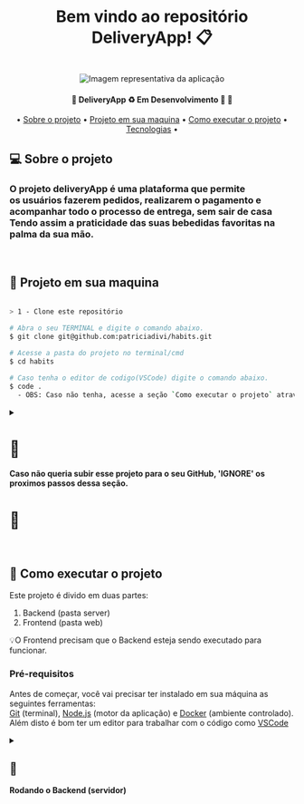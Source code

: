 <div align="center">
<h1 fontsize="80px">Bem vindo ao repositório DeliveryApp! 📋</h1>
  </br>
  <img src="khj" alt="Imagem representativa da aplicação"/>
  
  <h4 align="center"> 
	🚧  DeliveryApp ♻️ Em Desenvolvimento 🚀 🚧
  </h4>
  <p align="center">
   • <a href="#-sobre-o-projeto">Sobre o projeto</a> •
   <a href="#-projeto-em-sua-maquina">Projeto em sua maquina</a> •
   <a href="#-como-executar-o-projeto">Como executar o projeto</a> •
   <a href="#-tecnologias">Tecnologias</a> •
  </p>
  
  <div align="left">

 ## 💻 Sobre o projeto
  <h3>
    O projeto deliveryApp é uma plataforma que permite</br>
  os usuários fazerem pedidos, realizarem o pagamento e</br>
  acompanhar todo o processo de entrega, sem sair de casa</br>
  Tendo assim a praticidade das suas bebedidas favoritas na</br>
  palma da sua mão.
  </h3>
 
  </br>
  
  
 ## 🔗 Projeto em sua maquina
  ```Bash

  > 1 - Clone este repositório
    
  # Abra o seu TERMINAL e digite o comando abaixo.
  $ git clone git@github.com:patriciadivi/habits.git

  # Acesse a pasta do projeto no terminal/cmd
  $ cd habits

  # Caso tenha o editor de codigo(VSCode) digite o comando abaixo.
  $ code .
    - OBS: Caso não tenha, acesse a seção `Como executar o projeto` através do índice e realize o download.

  ```
  
  
  <details align="left">
	<summary>
		<h1>🚨</h1><strong>Caso não queria subir esse projeto para o seu GitHub, 'IGNORE' os proximos passos dessa seção.</strong><h1>🚨</h1> 
	</summary>
	<br />
	
```Bash
> 2 - Criando uma repositório no seu GitHub
		# Abra seu GitHub
		- Crie um `novo repositório`.
```

<div align="center">
	<img src="https://user-images.githubusercontent.com/38478917/188983072-db5702fb-bb5d-4835-9338-d0a0bb981741.png"/>
</div>
<br />
	
```bash
	
> Defina um `nome` ao seu `repositório` e aperte o botão `crie o repositório`.
	
```

<br />

<div align="center">
	<img src="https://user-images.githubusercontent.com/38478917/188986397-3f3177d7-9d13-414b-9b2b-089c3719e771.png"/>
	<img src="https://user-images.githubusercontent.com/38478917/188987212-0ba26086-f06e-49a6-aaf9-0c7b1f9ed0c0.png"/>
</div>
<br />
	
```bash
> 3 - Vá até a aba do seu repositório criado

 # Encontre o campo abaixo, deixe a guia aberta pois, vamos usa-la no 'PASSO 5'.
```
	
<br />

<div align="center">
	<img src="https://user-images.githubusercontent.com/38478917/188980734-6f857914-9c4a-4597-80f4-e40a55171343.png"/>
</div>
<br />
	
```bash
> 4 - Adicione as mudanças ao _stage_ do Git e faça um `commit`

 # Voltei ao seu terminal.
 # Verifique que as mudanças ainda não estão no _stage_ digite o comando abaixo.
  # Exemplo:
   $ `git status` (devem aparecer listadas as novas alterações em vermelho)
 # Adicione o arquivo alterado, realizado no 'PASSO 3' ao stage do Git
   $ `git add .` (adicionando todas as mudanças - que estavam em vermelho - ao stage do Git)
   $ `git status` (devem aparecer listadas as novas alterações em verde)
 # Faça seus `commit`
  # Exemplo:
   $ `git commit -m "feat:  Iniciando novo projeto 🚀" `.
   $ `git status` (deve aparecer uma mensagem tipo nothing to commit )

> 5 - Adicione o projeto local ao seu repositório criado no `PASSO 2`.
	
 # Adicione o projeto local ao seu repositório criado no 'PASSO 3'.
  # Rode os comando abaixo, de acordo com a sua GUIA mostrada no 'PASSO 3'.
  # 1° comando. Exemplo:
   $ `git remote add origin git@github.com:patriciadivi/repositorioTeste.git`.
  # 2° comando. Exemplo:
   $ `git branch -M main`.
  # 3° comando. Exemplo:
   $ `git push -u origin main`.
	
` AGORA É SÓ ATUALIZAR A PÁGINA E SER FELIZ `😊🎉
	
```

<br />
	
</details>

<br />

## 🚀 Como executar o projeto

  Este projeto é divido em duas partes:
  1. Backend (pasta server) 
  2. Frontend (pasta web)

  💡O Frontend precisam que o Backend esteja sendo executado para funcionar.

  ### Pré-requisitos

  Antes de começar, você vai precisar ter instalado em sua máquina as seguintes ferramentas:<br />
  [Git](https://git-scm.com) (terminal), [Node.js](https://nodejs.org/en/) (motor da aplicação) e [Docker](https://docs.docker.com/get-docker/) (ambiente controlado).<br />
  Além disto é bom ter um editor para trabalhar com o código como [VSCode](https://code.visualstudio.com/)
  
  
  <details align="left">
    <summary><h2>🎲</h2> <strong>Rodando o Backend (servidor)</strong></summary>

  ```bash

  > 1 - Na raiz do projeto execute os comandos abaixo: 
   # Vá para a pasta server
    $ cd back-end/

  > 2 - Instale as dependências
    $ npm install
  
  > 3 - Iniciando o docker
   💡Caso esteja no (windows)
    3.1 - Abra a ferramenta docker desktop
    3.2 - Volte ao terminar da aplicação(back-end) e execute:
    $ docker-compose up --build -d
  
   💡Caso esteja no (Linux ou Mac)
    $ docker-compose up --build -d

  > 4 - Abra o terminal docker executando esse comando:
    $ docker exec -it delivery_api bash
  
  > 5 - Execute a aplicação em modo de desenvolvimento
    $ npm run dev

  # O servidor inciará na porta:3001 - acesse http://localhost:3001 

  ```
  
  </details>
  <div>
</div>
